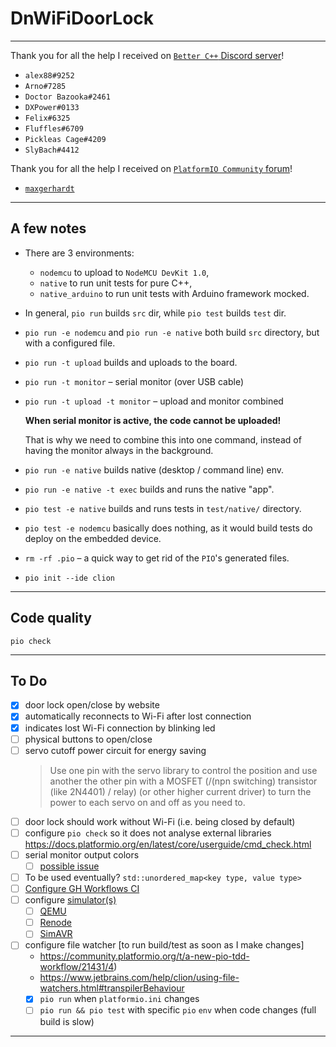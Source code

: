 DnWiFiDoorLock
===
---

Thank you for all the help I received on [`Better C++` Discord server](https://discord.gg/pJwsdep3Hn)!
 
- `alex88#9252`
- `Arno#7285`
- `Doctor Bazooka#2461`
- `DXPower#0133`
- `Felix#6325`
- `Fluffles#6709`
- `Pickleas Cage#4209`
- `SlyBach#4412`

Thank you for all the help I received on [`PlatformIO Community` forum](https://community.platformio.org/)!

- [`maxgerhardt`](https://community.platformio.org/t/there-is-no-simple-build-target-to-run/30564/2)

---
A few notes
---

* There are 3 environments:

  * `nodemcu` to upload to `NodeMCU DevKit 1.0`,
  * `native` to run unit tests for pure C++,
  * `native_arduino` to run unit tests with Arduino framework mocked.

* In general, `pio run` builds `src` dir, while `pio test` builds `test` dir.

* `pio run -e nodemcu` and `pio run -e native` both build `src` directory, but with a configured file.

* `pio run -t upload` builds and uploads to the board.

* `pio run -t monitor` – serial monitor (over USB cable)

* `pio run -t upload -t monitor` – upload and monitor combined

  **When serial monitor is active, the code cannot be uploaded!**
  
  That is why we need to combine this into one command, 
  instead of having the monitor always in the background.

* `pio run -e native` builds native (desktop / command line) env.

* `pio run -e native -t exec` builds and runs the native "app".

* `pio test -e native` builds and runs tests in `test/native/` directory.

* `pio test -e nodemcu` basically does nothing, as it would build tests do deploy on the embedded device.

* `rm -rf .pio` – a quick way to get rid of the `PIO`'s generated files.

* `pio init --ide clion`

---
Code quality
---

`pio check`

---
To Do
---

* [x] door lock open/close by website
* [x] automatically reconnects to Wi-Fi after lost connection
* [x] indicates lost Wi-Fi connection by blinking led
* [ ] physical buttons to open/close
* [ ] servo cutoff power circuit for energy saving
  > Use one pin with the servo library to control the position
     and use another the other pin with a MOSFET (/(npn switching) transistor (like 2N4401) / relay)
     (or other higher current driver) to turn the power to each servo on and off as you need to.
* [ ] door lock should work without Wi-Fi (i.e. being closed by default)
* [ ] configure `pio check` so it does not analyse external libraries
      https://docs.platformio.org/en/latest/core/userguide/cmd_check.html
* [ ] serial monitor output colors
  * [ ] [possible issue](https://community.platformio.org/t/monitor-configure-colors-for-line-with-tags/8625/10)
* [ ] To be used eventually? `std::unordered_map<key type, value type>`
* [ ] [Configure GH Workflows CI](https://piolabs.com/blog/insights/unit-testing-part-3.html)
* [ ] configure [simulator(s)](https://docs.platformio.org/en/latest/advanced/unit-testing/simulators/index.html)
  * [ ] [QEMU](https://docs.platformio.org/en/latest/advanced/unit-testing/simulators/qemu.html)
  * [ ] [Renode](https://docs.platformio.org/en/latest/advanced/unit-testing/simulators/renode.html)
  * [ ] [SimAVR](https://docs.platformio.org/en/latest/advanced/unit-testing/simulators/simavr.html)
* [ ] configure file watcher [to run build/test as soon as I make changes]
  * https://community.platformio.org/t/a-new-pio-tdd-workflow/21431/4)
  * https://www.jetbrains.com/help/clion/using-file-watchers.html#transpilerBehaviour
  * [x] `pio run` when `platformio.ini` changes
  * [ ] `pio run && pio test` with specific `pio` `env` when code changes (full build is slow)

---
